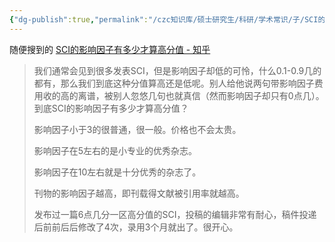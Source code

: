 ```yaml
---
{"dg-publish":true,"permalink":"/czc知识库/硕士研究生/科研/学术常识/子/SCI的影响因子（if）有多少才算高分值/","dgPassFrontmatter":true,"created":"2024-06-18T17:45:21.874+08:00","updated":"2024-12-08T12:30:44.629+08:00"}
---
```




随便搜到的
[SCI的影响因子有多少才算高分值 - 知乎](https://zhuanlan.zhihu.com/p/386025024#:~:text=%E5%BD%B1%E5%93%8D%E5%9B%A0%E5%AD%90%E5%B0%8F%E4%BA%8E3%E7%9A%84%E5%BE%88%E6%99%AE%E9%80%9A%EF%BC%8C%E5%BE%88%E4%B8%80%E8%88%AC%E3%80%82%20%E4%BB%B7%E6%A0%BC%E4%B9%9F%E4%B8%8D%E4%BC%9A%E5%A4%AA%E8%B4%B5%E3%80%82,%E5%BD%B1%E5%93%8D%E5%9B%A0%E5%AD%90%E5%9C%A85%E5%B7%A6%E5%8F%B3%E7%9A%84%E6%98%AF%E5%B0%8F%E4%B8%93%E4%B8%9A%E7%9A%84%E4%BC%98%E7%A7%80%E6%9D%82%E5%BF%97%E3%80%82%20%E5%BD%B1%E5%93%8D%E5%9B%A0%E5%AD%90%E5%9C%A810%E5%B7%A6%E5%8F%B3%E5%B0%B1%E6%98%AF%E5%8D%81%E5%88%86%E4%BC%98%E7%A7%80%E7%9A%84%E6%9D%82%E5%BF%97%E4%BA%86%E3%80%82)

> 我们通常会见到很多发表SCI，但是影响因子却低的可怜，什么0.1-0.9几的都有，那么我们到底这种分值算高还是低呢。别人给他说两句带影响因子费用收的高的离谱，被别人忽悠几句也就真信（然而影响因子却只有0点几）。到底SCI的影响因子有多少才算高分值？
> 
> 影响因子小于3的很普通，很一般。价格也不会太贵。
> 
> 影响因子在5左右的是小专业的优秀杂志。
> 
> 影响因子在10左右就是十分优秀的杂志了。
> 
> 刊物的影响因子越高，即刊载得文献被引用率就越高。
> 
> 发布过一篇6点几分一区高分值的SCI，投稿的编辑非常有耐心，稿件投递后前前后后修改了4次，录用3个月就出了。很开心。

